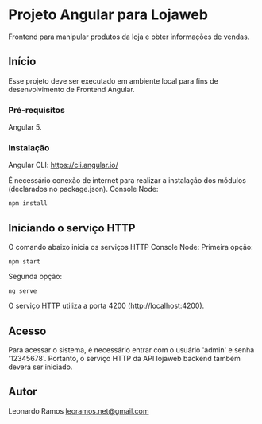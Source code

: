 # Projeto Angular para Lojaweb

Frontend para manipular produtos da loja e obter informações de vendas. 

## Início

Esse projeto deve ser executado em ambiente local para fins de desenvolvimento de Frontend Angular.

### Pré-requisitos

Angular 5.

### Instalação

Angular CLI: https://cli.angular.io/


É necessário conexão de internet para realizar a instalação dos módulos (declarados no package.json).
Console Node:
```
npm install
```

## Iniciando o serviço HTTP
 
O comando abaixo inicia os serviços HTTP
Console Node:
Primeira opção:
```
npm start 
```
Segunda opção:
```
ng serve 
```

O serviço HTTP utiliza a porta 4200 (http://localhost:4200).

## Acesso

Para acessar o sistema, é necessário entrar com o usuário 'admin' e senha '12345678'.
Portanto, o serviço HTTP da API lojaweb backend também deverá ser iniciado.

## Autor

Leonardo Ramos
leoramos.net@gmail.com
